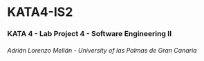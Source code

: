 # KATA4-IS2
### KATA 4 - Lab Project 4 - Software Engineering II
###### Adrián Lorenzo Melián - University of las Palmas de Gran Canaria
